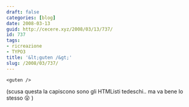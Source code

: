 ```yaml
---
draft: false
categories: [blog]
date: 2008-03-13
guid: http://cecere.xyz/2008/03/13/737/
id: 737
tags:
- ricreazione
- TYPO3
title: '&lt;guten /&gt;'
slug: /2008/03/737/
---
```


`<guten />`

(scusa questa la capiscono sono gli HTMListi tedeschi.. ma va bene lo stesso 😮 )